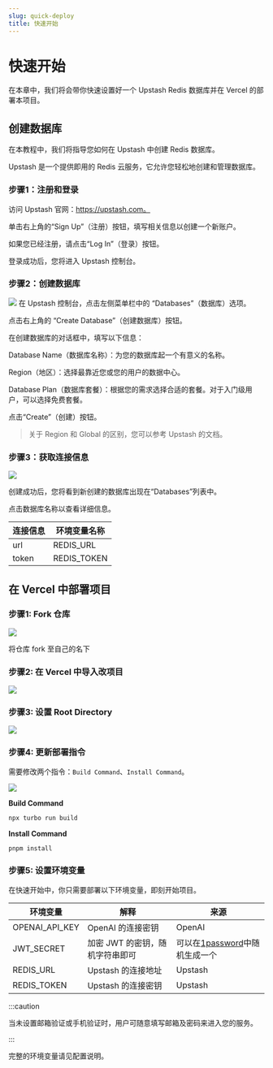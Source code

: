 ```yaml
---
slug: quick-deploy
title: 快速开始
---
```


# 快速开始

在本章中，我们将会带你快速设置好一个 Upstash Redis 数据库并在 Vercel 的部署本项目。

## 创建数据库

在本教程中，我们将指导您如何在 Upstash 中创建 Redis 数据库。

Upstash 是一个提供即用的 Redis 云服务，它允许您轻松地创建和管理数据库。

### 步骤1：注册和登录

访问 Upstash 官网：https://upstash.com。

单击右上角的“Sign Up”（注册）按钮，填写相关信息以创建一个新账户。

如果您已经注册，请点击“Log In”（登录）按钮。

登录成功后，您将进入 Upstash 控制台。

### 步骤2：创建数据库

![](img/upstash-01.png)
在 Upstash 控制台，点击左侧菜单栏中的 “Databases”（数据库）选项。

点击右上角的 “Create Database”（创建数据库）按钮。

在创建数据库的对话框中，填写以下信息：

Database Name（数据库名称）：为您的数据库起一个有意义的名称。

Region（地区）：选择最靠近您或您的用户的数据中心。

Database Plan（数据库套餐）：根据您的需求选择合适的套餐。对于入门级用户，可以选择免费套餐。

点击“Create”（创建）按钮。

> 关于 Region 和 Global 的区别，您可以参考 Upstash 的文档。

### 步骤3：获取连接信息

![](img/upstash-02.png)

创建成功后，您将看到新创建的数据库出现在“Databases”列表中。

点击数据库名称以查看详细信息。

| 连接信息  | 环境变量名称      | 
|-------|-------------|
| url   | REDIS_URL   |    
| token | REDIS_TOKEN |     

## 在 Vercel 中部署项目

### 步骤1: Fork 仓库

![](img/deploy-01.png)

将仓库 fork 至自己的名下

### 步骤2: 在 Vercel 中导入改项目

![](img/deploy-02.png)

### 步骤3: 设置 Root Directory

![](img/deploy-03.png)

### 步骤4: 更新部署指令
需要修改两个指令：`Build Command`、`Install Command`。

![](img/deploy-04.png)

**Build Command**
``` bash
npx turbo run build
```

**Install Command**
``` bash
pnpm install
```

### 步骤5: 设置环境变量

在快速开始中，你只需要部署以下环境变量，即刻开始项目。

| 环境变量        | 解释                 | 来源                                                               |
|-------------|--------------------|------------------------------------------------------------------|
| OPENAI_API_KEY  | OpenAI 的连接密钥       | OpenAI                                                            |  
| JWT_SECRET  | 加密 JWT 的密钥，随机字符串即可 | 可以在[1password](https://1password.com/password-generator/)中随机生成一个 |    
| REDIS_URL   | Upstash 的连接地址      | Upstash                                                          |  
| REDIS_TOKEN | Upstash 的连接密钥      | Upstash                                                          |  

:::caution

当未设置邮箱验证或手机验证时，用户可随意填写邮箱及密码来进入您的服务。

:::

完整的环境变量请见配置说明。

